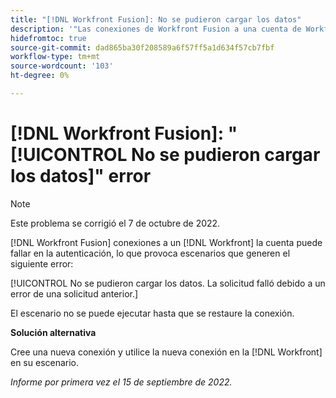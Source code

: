 ```yaml
---
title: "[!DNL Workfront Fusion]: No se pudieron cargar los datos"
description: '"Las conexiones de Workfront Fusion a una cuenta de Workfront pueden fallar en la autenticación, lo que provoca situaciones de error: No se pudieron cargar los datos. La solicitud falló debido a un error de una solicitud anterior".'
hidefromtoc: true
source-git-commit: dad865ba30f208589a6f57ff5a1d634f57cb7fbf
workflow-type: tm+mt
source-wordcount: '103'
ht-degree: 0%

---
```



# [!DNL Workfront Fusion]: &quot;[!UICONTROL No se pudieron cargar los datos]&quot; error

>[!NOTE]
>
>Este problema se corrigió el 7 de octubre de 2022.

[!DNL Workfront Fusion] conexiones a un [!DNL Workfront] la cuenta puede fallar en la autenticación, lo que provoca escenarios que generen el siguiente error:

[!UICONTROL No se pudieron cargar los datos. La solicitud falló debido a un error de una solicitud anterior.]

El escenario no se puede ejecutar hasta que se restaure la conexión.

**Solución alternativa**

Cree una nueva conexión y utilice la nueva conexión en la [!DNL Workfront] en su escenario.

_Informe por primera vez el 15 de septiembre de 2022._

